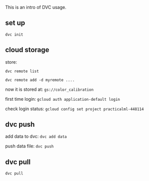This is an intro of DVC usage.

## set up

`dvc init`

## cloud storage

store:

`dvc remote list`

`dvc remote add -d myremote ....`

now it is stored at: `gs://color_calibration`

first time login: `gcloud auth application-default login`

check login status: `gcloud config set project practicalml-448114`

## dvc push

add data to dvc: `dvc add data`

push data file: `dvc push`

## dvc pull

`dvc pull`
